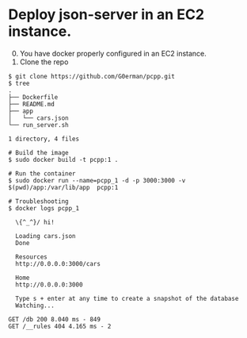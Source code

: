 # Deploy json-server in an EC2 instance.

0. You have docker properly configured in an EC2 instance.
1. Clone the repo

```
$ git clone https://github.com/G0erman/pcpp.git
$ tree
.
├── Dockerfile
├── README.md
├── app
│   └── cars.json
└── run_server.sh

1 directory, 4 files

# Build the image
$ sudo docker build -t pcpp:1 .

# Run the container
$ sudo docker run --name=pcpp_1 -d -p 3000:3000 -v $(pwd)/app:/var/lib/app  pcpp:1

# Troubleshooting
$ docker logs pcpp_1

  \{^_^}/ hi!

  Loading cars.json
  Done

  Resources
  http://0.0.0.0:3000/cars

  Home
  http://0.0.0.0:3000

  Type s + enter at any time to create a snapshot of the database
  Watching...

GET /db 200 8.040 ms - 849
GET /__rules 404 4.165 ms - 2

```

